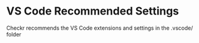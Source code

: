 # VS Code Recommended Settings

Checkr recommends the VS Code extensions and settings in the .vscode/ folder
